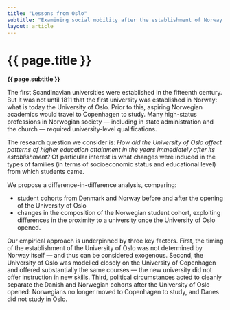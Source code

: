 ```yaml
---
title: "Lessons from Oslo"
subtitle: "Examining social mobility after the establishment of Norway’s first university"
layout: article
---
```


# {{ page.title }}
**{{ page.subtitle }}**

The first Scandinavian universities were established in the fifteenth century. But it was not until 1811 that the first university was established in Norway: what is today the University of Oslo. Prior to this, aspiring Norwegian academics would travel to Copenhagen to study. Many high-status professions in Norwegian society — including in state administration and the church — required university-level qualifications.

The research question we consider is: *How did the University of Oslo affect patterns of higher education attainment in the years immediately after its establishment?* Of particular interest is what changes were induced in the types of families (in terms of socioeconomic status and educational level) from which students came.

We propose a difference-in-difference analysis, comparing:
- student cohorts from Denmark and Norway before and after the opening of the University of Oslo
- changes in the composition of the Norwegian student cohort, exploiting differences in the proximity to a university once the University of Oslo opened.

Our empirical approach is underpinned by three key factors. First, the timing of the establishment of the University of Oslo was not determined by Norway itself — and thus can be considered exogenous. Second, the University of Oslo was modelled closely on the University of Copenhagen and offered substantially the same courses — the new university did not offer instruction in new skills. Third, political circumstances acted to cleanly separate the Danish and Norwegian cohorts after the University of Oslo opened: Norwegians no longer moved to Copenhagen to study, and Danes did not study in Oslo.
